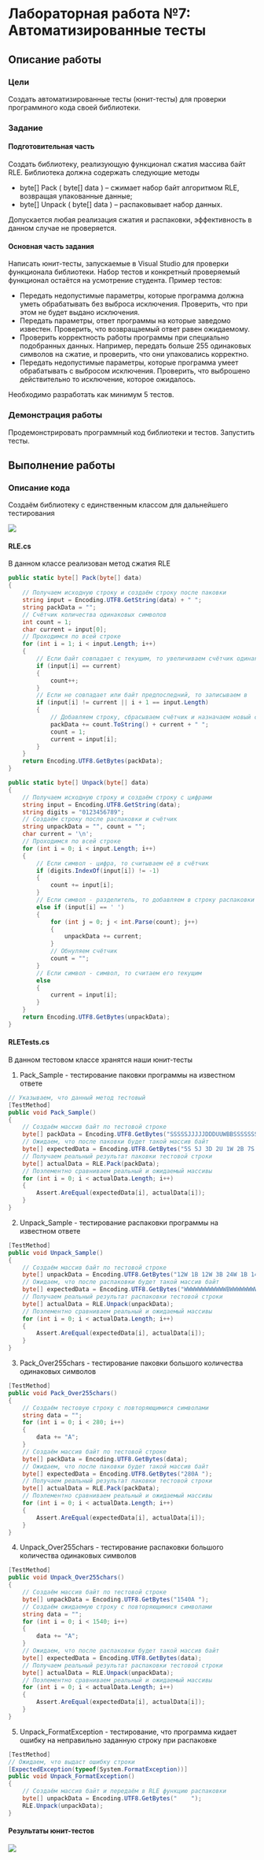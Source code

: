# Лабораторная работа №7: Автоматизированные тесты
## Описание работы
### Цели
Создать автоматизированные тесты (юнит-тесты) для проверки программного кода своей библиотеки.
### Задание
#### Подготовительная часть
Создать библиотеку, реализующую функционал сжатия массива байт RLE. Библиотека должна содержать следующие методы
-	byte[] Pack ( byte[] data ) – сжимает набор байт алгоритмом RLE, возвращая упакованные данные;
-	byte[] Unpack ( byte[] data ) – распаковывает набор данных.

Допускается любая реализация сжатия и распаковки, эффективность в данном случае не проверяется.
#### Основная часть задания
Написать юнит-тесты, запускаемые в Visual Studio для проверки функционала библиотеки. Набор тестов и конкретный проверяемый функционал остаётся на усмотрение студента.
Пример тестов:
-	Передать недопустимые параметры, которые программа должна уметь обрабатывать без выброса исключения. Проверить, что при этом не будет выдано исключения.
-	Передать параметры, ответ программы на которые заведомо известен. Проверить, что возвращаемый ответ равен ожидаемому.
-	Проверить корректность работы программы при специально подобранных данных. Например, передать больше 255 одинаковых символов на сжатие, и проверить, что они упаковались корректно.
-	Передать недопустимые параметры, которые программа умеет обрабатывать с выбросом исключения. Проверить, что выброшено действительно то исключение, которое ожидалось.

Необходимо разработать как минимум 5 тестов.
### Демонстрация работы
Продемонстрировать программный код библиотеки и тестов. Запустить тесты. 

## Выполнение работы
### Описание кода 

Создаём библиотеку с единственным классом для дальнейшего тестирования

![](resources/lib.jpg)

#### RLE.cs

В данном классе реализован метод сжатия RLE

```C#
public static byte[] Pack(byte[] data)
{
    // Получаем исходную строку и создаём строку после паковки
    string input = Encoding.UTF8.GetString(data) + " ";
    string packData = "";
    // Счётчик количества одинаковых символов
    int count = 1;
    char current = input[0];
    // Проходимся по всей строке
    for (int i = 1; i < input.Length; i++)
    {
        // Если байт совпадает с текущим, то увеличиваем счётчик одинаковых байтов
        if (input[i] == current)
        {
            count++;
        }
        // Если не совпадает или байт предпоследний, то записываем в 
        if (input[i] != current || i + 1 == input.Length)
        {
            // Добавляем строку, сбрасываем счётчик и назначаем новый символ текущим
            packData += count.ToString() + current + " ";
            count = 1;
            current = input[i];
        }
    }
    return Encoding.UTF8.GetBytes(packData);
}
```

```C#
public static byte[] Unpack(byte[] data)
{
    // Получаем исходную строку и создаём строку с цифрами
    string input = Encoding.UTF8.GetString(data);
    string digits = "0123456789";
    // Создаём строку после распаковки и счётчик
    string unpackData = "", count = "";
    char current = '\n';
    // Проходимся по всей строке
    for (int i = 0; i < input.Length; i++)
    {
        // Если символ - цифра, то считываем её в счётчик
        if (digits.IndexOf(input[i]) != -1)
        {
            count += input[i];
        }
        // Если символ - разделитель, то добавляем в строку распаковки count символов
        else if (input[i] == ' ')
        {
            for (int j = 0; j < int.Parse(count); j++)
            {
                unpackData += current;
            }
            // Обнуляем счётчик
            count = "";
        }
        // Если символ - символ, то считаем его текущим
        else
        {
            current = input[i];
        }
    }
    return Encoding.UTF8.GetBytes(unpackData);
}
```

#### RLETests.cs

В данном тестовом классе хранятся наши юнит-тесты 

1.  Pack_Sample - тестирование паковки программы на известном ответе

```C#
// Указываем, что данный метод тестовый
[TestMethod]
public void Pack_Sample()
{
    // Создаём массив байт по тестовой строке
    byte[] packData = Encoding.UTF8.GetBytes("SSSSSJJJJJDDDUUWBBSSSSSSS>>>>>>>>");
    // Ожидаем, что после паковки будет такой массив байт
    byte[] expectedData = Encoding.UTF8.GetBytes("5S 5J 3D 2U 1W 2B 7S 8> ");
    // Получаем реальный результат паковки тестовой строки
    byte[] actualData = RLE.Pack(packData);
    // Поэлементно сравниваем реальный и ожидаемый массивы
    for (int i = 0; i < actualData.Length; i++)
    {
        Assert.AreEqual(expectedData[i], actualData[i]);
    }
}
```

2.  Unpack_Sample - тестирование распаковки программы на известном ответе

```C#
[TestMethod]
public void Unpack_Sample()
{
    // Создаём массив байт по тестовой строке
    byte[] unpackData = Encoding.UTF8.GetBytes("12W 1B 12W 3B 24W 1B 14W ");
    // Ожидаем, что после распаковки будет такой массив байт
    byte[] expectedData = Encoding.UTF8.GetBytes("WWWWWWWWWWWWBWWWWWWWWWWWWBBBWWWWWWWWWWWWWWWWWWWWWWWWBWWWWWWWWWWWWWW");
    // Получаем реальный результат распаковки тестовой строки
    byte[] actualData = RLE.Unpack(unpackData);
    // Поэлементно сравниваем реальный и ожидаемый массивы
    for (int i = 0; i < actualData.Length; i++)
    { 
        Assert.AreEqual(expectedData[i], actualData[i]);
    }
}
```

3.  Pack_Over255chars - тестирование паковки большого количества одинаковых символов

```C#
[TestMethod]
public void Pack_Over255chars()
{
    // Создаём тестовую строку с повторяющимися символами
    string data = "";
    for (int i = 0; i < 280; i++)
    {
        data += "A";
    }
    // Создаём массив байт по тестовой строке
    byte[] packData = Encoding.UTF8.GetBytes(data);
    // Ожидаем, что после паковки будет такой массив байт
    byte[] expectedData = Encoding.UTF8.GetBytes("280A ");
    // Получаем реальный результат паковки тестовой строки
    byte[] actualData = RLE.Pack(packData);
    // Поэлементно сравниваем реальный и ожидаемый массивы
    for (int i = 0; i < actualData.Length; i++)
    {
        Assert.AreEqual(expectedData[i], actualData[i]);
    }
}
```

4.  Unpack_Over255chars - тестирование распаковки большого количества одинаковых символов

```C#
[TestMethod]
public void Unpack_Over255chars()
{
    // Создаём массив байт по тестовой строке
    byte[] unpackData = Encoding.UTF8.GetBytes("1540A ");
    // Создаём ожидаемую строку с повторяющимися символами
    string data = "";
    for (int i = 0; i < 1540; i++)
    {
        data += "A";
    }
    // Ожидаем, что после распаковки будет такой массив байт
    byte[] expectedData = Encoding.UTF8.GetBytes(data);
    // Получаем реальный результат распаковки тестовой строки
    byte[] actualData = RLE.Unpack(unpackData);
    // Поэлементно сравниваем реальный и ожидаемый массивы
    for (int i = 0; i < actualData.Length; i++)
    {
        Assert.AreEqual(expectedData[i], actualData[i]);
    }
}
```

5.  Unpack_FormatException - тестирование, что программа кидает ошибку на неправильно заданную строку при распаковке

```C#
[TestMethod]
// Ожидаем, что выдаст ошибку строки
[ExpectedException(typeof(System.FormatException))]
public void Unpack_FormatException()
{
    // Создаём массив байт и передаём в RLE функцию распаковки
    byte[] unpackData = Encoding.UTF8.GetBytes("    ");
    RLE.Unpack(unpackData);
}
```

#### Результаты юнит-тестов

![](resources/tests.gif)